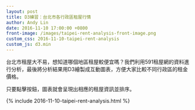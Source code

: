 ```yaml
---
layout: post
title: D3練習：台北市各行政區租屋行情
author: Andy Lin
date: 2016-11-10 17:00:00 +0800
front-image: /images/taipei-rent-analysis-front-image.png
custom_css: 2016-11-10-taipei-rent-analysis
custom_js: d3.min
---
```


台北市租屋大不易，想知道哪個地區租屋較便宜嗎？我們利用591租屋網的資料進行分析，最後將分析結果用D3繪製成互動圖表，方便大家比較不同行政區的租金價格。

<!-- more -->

只要點擊按鈕，圖表就會呈現出相應的租屋資訊並排序。

{% include 2016-11-10-taipei-rent-analysis.html %}
